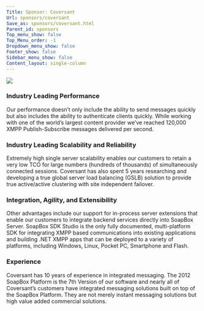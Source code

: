 ```yaml
---
Title: Sponsor: Coversant
Url: sponsors/coversant
Save_as: sponsors/coversant.html
Parent_id: sponsors
Top_menu_show: false
Top_Menu_order: -1
Dropdown_menu_show: false
Footer_show: false
Sidebar_menu_show: false
Content_layout: single-column
---
```


![](/images/logos/)

### Industry Leading Performance

Our performance doesn’t only include the ability to send messages quickly but also includes the ability to authenticate clients quickly. While working with one of the world’s largest content provider we’ve reached 120,000 XMPP Publish-Subscribe messages delivered per second.

### Industry Leading Scalability and Reliability

Extremely high single server scalability enables our customers to retain a very low TCO for large numbers (hundreds of thousands) of simultaneously connected sessions. Coversant has also spent 5 years researching and developing a true global server load balancing (GSLB) solution to provide true active/active clustering with site independent failover.

### Integration, Agility, and Extensibility

Other advantages include our support for in-process server extensions that enable our customers to integrate backend services directly into SoapBox Server. SoapBox SDK Studio is the only fully documented, multi-platform SDK for integrating XMPP based communications into existing applications and building .NET XMPP apps that can be deployed to a variety of platforms, including Windows, Linux, Pocket PC, Smartphone and Flash.

### Experience

Coversant has 10 years of experience in integrated messaging. The 2012 SoapBox Platform is the 7th Version of our software and nearly all of Coversant’s customers have integrated messaging solutions built on top of the SoapBox Platform. They are not merely instant messaging solutions but high value added commercial solutions.
